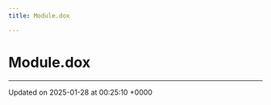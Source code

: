 ```yaml
---
title: Module.dox

---
```


# Module.dox








-------------------------------

Updated on 2025-01-28 at 00:25:10 +0000
